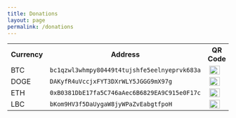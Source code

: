 ```yaml
---
title: Donations
layout: page
permalink: /donations
---
```

<table>

  <tr>
    <th>Currency</th>
    <th>Address</th>
    <th style="text-align:center">QR Code</th>
  </tr>

  <tr>
    <td>BTC</td>
    <td><code>bc1qzwl3whmpy80449t4tujshfe5eelnyeprvk683a</code></td>
    <td><img style="height:75%; width:75%; text-align:center" src="https://emaleth.dev/assets/images/qr_codes/BTC_QR.png"></td>
  </tr>
  
  <tr>
    <td>DOGE</td>
    <td><code>DAKyfR4uVccjxFYT3DXrWLY5JGGG9mX97g</code></td>
    <td><img style="height:75%; width:75%; text-align:center" src="https://emaleth.dev/assets/images/qr_codes/DOGE_QR.png"></td>
  </tr>
  
  <tr>
    <td>ETH</td>
    <td><code>0xB0381DbE17fa5C746aAec6B6829EA9C915e0F17c</code></td>
    <td><img style="height:75%; width:75%; text-align:center" src="https://emaleth.dev/assets/images/qr_codes/ETH_QR.png"></td>
  </tr>
  
  <tr>
    <td>LBC</td>
    <td><code>bKom9HV3f5DaUygaW8jyWPaZvEabgtfpoH</code></td>
    <td><img style="height:75%; width:75%; text-align:center" src="https://emaleth.dev/assets/images/qr_codes/LBC_QR.png"></td>
  </tr>

</table> 

